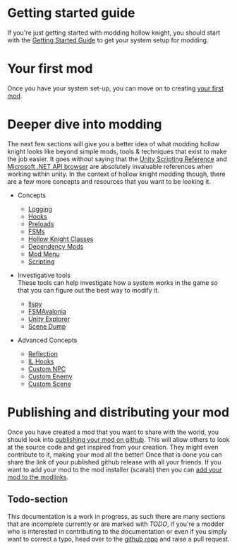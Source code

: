 # Getting started guide
  If you're just getting started with modding hollow knight, you should start with the [Getting Started Guide](getting-started) to get your system setup for modding.  

# Your first mod
  Once you have your system set-up, you can move on to creating [your first mod](your-first-mod).  
  
# Deeper dive into modding

The next few sections will give you a better idea of what modding hollow knight looks like beyond simple mods, tools & techniques that exist to make the job easier. It goes without saying that the [Unity Scripting Reference](https://docs.unity3d.com/2020.2/Documentation/ScriptReference/) and [Microsoft .NET API browser](https://docs.microsoft.com/en-us/dotnet/api/?view=netframework-4.7.2) are absolutely invaluable references when working within unity. In the context of hollow knight modding though, there are a few more concepts and resources that you want to be looking it. 

 - Concepts
	 - [Logging](#todo-section)
	 - [Hooks](#todo-section)
	 - [Preloads](#todo-section)
	 - [FSMs](#todo-section)
	 - [Hollow Knight Classes](#todo-section)
	 - [Dependency Mods](#todo-section)
	 - [Mod Menu](#todo-section)
	 - [Scripting](#todo-section)

 - Investigative tools
	   <br>These tools can help investigate how a system works in the game so that you can figure out the best way to modify it.
	 - [Ilspy](#todo-section)
	 - [FSMAvalonia](#todo-section)
	 - [Unity Explorer](#todo-section)
	 - [Scene Dump](#todo-section)

 - Advanced Concepts
	 - [Reflection](#todo-section)
	 - [IL Hooks](#todo-section)
	 - [Custom NPC](#todo-section)
	 - [Custom Enemy](#todo-section)
	 - [Custom Scene](#todo-section)

# Publishing and distributing your mod

Once you have created a mod that you want to share with the world, you should look into [publishing your mod on github](#todo-section). This will allow others to look at the source code and get inspired from your creation. They might even contribute to it, making your mod all the better! Once that is done you can share the link of your published github release with all your friends. If you want to add your mod to the mod installer (scarab) then you can [add your mod to the modlinks](#todo-section).  

## Todo-section

This documentation is a work in progress, as such there are many sections that are incomplete currently or are marked with *TODO*, if you're a modder who is interested in contributing to the documentation or even if you simply want to correct a typo, head over to the [github repo](https://github.com/PrashantMohta/ModdingDocs) and raise a pull request.
